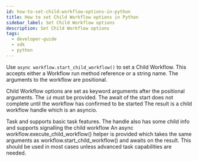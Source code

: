 ```yaml
---
id: how-to-set-child-workflow-options-in-python
title: How to set Child Workflow options in Python
sidebar_label: Set Child Workflow options
description: Set Child Workflow options
tags:
  - developer-guide
  - sdk
  - python
---
```


Use `async workflow.start_child_workflow()` to set a Child Workflow. This accepts either a Workflow run method
reference or a string name.
The arguments to the workflow are positional.

Child Workflow options are set as keyword arguments after the positional arguments. The `id` must be provided.
The await of the start does not complete until the workflow has confirmed to be started
The result is a child workflow handle which is an asyncio.

Task and supports basic task features. The handle also has
some child info and supports signalling the child workflow
An async workflow.execute_child_workflow() helper is provided which takes the same arguments as
workflow.start_child_workflow() and awaits on the result. This should be used in most cases unless advanced task
capabilities are needed.
